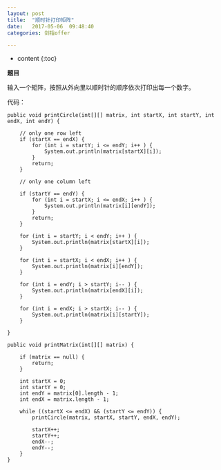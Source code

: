 ```yaml
---
layout: post
title:  "顺时针打印矩阵"
date:   2017-05-06  09:48:40
categories: 剑指offer

---
```


* content
{:toc}

**题目**

输入一个矩阵，按照从外向里以顺时针的顺序依次打印出每一个数字。

代码：

	public void printCircle(int[][] matrix, int startX, int startY, int endX, int endY) {  
          
        // only one row left  
        if (startX == endX) {  
            for (int i = startY; i <= endY; i++ ) {  
                System.out.println(matrix[startX][i]);  
            }  
            return;  
        }  
          
        // only one column left  
          
        if (startY == endY) {  
            for (int i = startX; i <= endX; i++ ) {  
                System.out.println(matrix[i][endY]);  
            }  
            return;  
        }  
          
        for (int i = startY; i < endY; i++ ) {  
            System.out.println(matrix[startX][i]);  
        }  
          
        for (int i = startX; i < endX; i++ ) {  
            System.out.println(matrix[i][endY]);  
        }  
          
        for (int i = endY; i > startY; i-- ) {  
            System.out.println(matrix[endX][i]);  
        }  
          
        for (int i = endX; i > startX; i-- ) {  
            System.out.println(matrix[i][startY]);  
        }  
          
    }  
      
    public void printMatrix(int[][] matrix) {  
          
        if (matrix == null) {  
            return;  
        }  
          
        int startX = 0;  
        int startY = 0;  
        int endY = matrix[0].length - 1;  
        int endX = matrix.length - 1;  
          
        while ((startX <= endX) && (startY <= endY)) {  
            printCircle(matrix, startX, startY, endX, endY);  
              
            startX++;  
            startY++;  
            endX--;  
            endY--;  
        }  
    }  